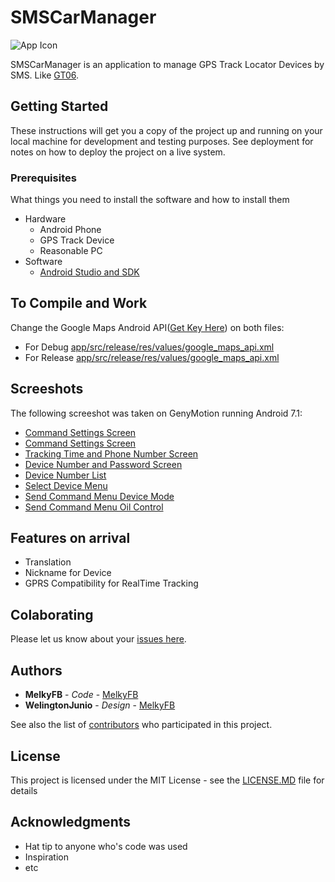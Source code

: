 # SMSCarManager

![App Icon](https://raw.githubusercontent.com/MelkyFB/smscarmanager/master/app/src/main/res/mipmap-xxxhdpi/ic_launcher.png)

SMSCarManager is an application to manage GPS Track Locator Devices by SMS. Like [GT06](https://www.amazon.com/QZTELECTRONIC-GT06-Mini-Tracker-Locator/dp/B01M65LXTB).

## Getting Started

These instructions will get you a copy of the project up and running on your local machine for development and testing purposes. See deployment for notes on how to deploy the project on a live system.

### Prerequisites

What things you need to install the software and how to install them

* Hardware
   * Android Phone
   * GPS Track Device
   * Reasonable PC
* Software
   * [Android Studio and SDK](https://developer.android.com/studio/index.html?hl=pt-br)
   
## To Compile and Work

Change the Google Maps Android API([Get Key Here](https://console.cloud.google.com/apis/api/maps_android_backend/overview?project=never-never-136912&hl=pt-BR)) on both files:
* For Debug [app/src/release/res/values/google_maps_api.xml](app/src/debug/res/values/google_maps_api.xml)
* For Release [app/src/release/res/values/google_maps_api.xml](app/src/release/res/values/google_maps_api.xml)

## Screeshots

The following screeshot was taken on GenyMotion running Android 7.1:

* [Command Settings Screen](http://imgur.com/DQ8bjKK)
* [Command Settings Screen](http://imgur.com/QEhDUls)
* [Tracking Time and Phone Number Screen](http://imgur.com/6K7z7Db)
* [Device Number and Password Screen](http://imgur.com/6qIGE7Z)
* [Device Number List](http://imgur.com/rL0Ybx6)
* [Select Device Menu](http://imgur.com/wbRIZMt)
* [Send Command Menu Device Mode](http://imgur.com/Z4oCl5U)
* [Send Command Menu Oil Control](http://imgur.com/KvolvTj)

## Features on arrival

* Translation
* Nickname for Device
* GPRS Compatibility for RealTime Tracking


## Colaborating

Please let us know about your [issues here](https://github.com/MelkyFB/smscarmanager/issues).

## Authors

* **MelkyFB** - *Code* - [MelkyFB](https://github.com/MelkyFB)
* **WelingtonJunio** - *Design* - [MelkyFB](https://github.com/WelingtonJunio)

See also the list of [contributors](https://github.com/MelkyFB/smscarmanager/graphs/contributors) who participated in this project.

## License

This project is licensed under the MIT License - see the [LICENSE.MD](LICENSE.MD) file for details

## Acknowledgments

* Hat tip to anyone who's code was used
* Inspiration
* etc
